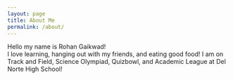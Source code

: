 ```yaml
---
layout: page
title: About Me
permalink: /about/
---
```


Hello my name is Rohan Gaikwad!  
I love learning, hanging out with my friends, and eating good food!
I am on Track and Field, Science Olympiad, Quizbowl, and Academic League at Del Norte High School!
